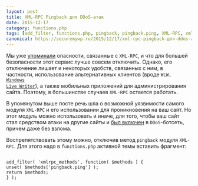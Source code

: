 ```yaml
---
layout: post
title: XML-RPC Pingback для DDoS-атак
date: 2015-12-17
category: functions.php
tags: [add_filter, functions.php, pingback, pingback.ping, XML-RPC, xmlrpc_methods, xmlrpc.php]
canonical: https://securemywp.ru/2015/12/17/xml-rpc-pingback-для-ddos-атак/
---
```


Мы уже [упоминали](http://securemywp.ru/2014/12/18/отключаем-xml-rpc/) опасности, связанные с <code>XML-RPC</code>, и что для большей безопасности этот сервис лучше совсем отключить. Однако, его отключение лишает и некоторых удобств, связанных с ним, в частности, использование альтернативных клиентов (вроде <code>WLW, [Windows Live Writer](https://ru.wikipedia.org/wiki/Редактор_блогов_Windows_Live)</code>), а также мобильных приложений для администрирования сайта. Поэтому, в большинстве случаев <code>XML-RPC</code> остается работать.

В упомянутом выше посте речь шла о возможной уязвимости самого модуля <code>XML-RPC</code> и его использовании для проникновения на ваш сайт. Но этот модуль можно использовать и иначе, для того, чтобы ваш сайт стал средством атаки на другие сайты и [был включен](http://habrahabr.ru/post/215543/) в <code>DDoS</code>-ботсеть, причем даже без взлома.

Воспрепятствовать этому можно, отключив метод <code>pingback</code> модуля <code>XML-RPC</code>. Для этого надо в <code>functions.php</code> активной темы вставить фрагмент:
<pre><code>
add_filter( 'xmlrpc_methods', function( $methods ) {
unset( $methods['pingback.ping'] );
return $methods;
} );
</code></pre>
